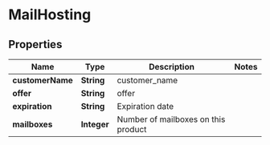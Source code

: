 

# MailHosting


## Properties

| Name | Type | Description | Notes |
|------------ | ------------- | ------------- | -------------|
|**customerName** | **String** | customer_name   |  |
|**offer** | **String** | offer   |  |
|**expiration** | **String** | Expiration date   |  |
|**mailboxes** | **Integer** | Number of mailboxes on this product   |  |



